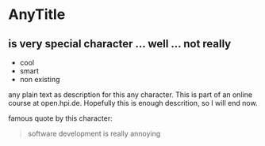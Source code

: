 # AnyTitle
## is very special character ... well ... not really
* cool
* smart
* non existing


any plain text as description for this any character. This is part of an online course at open.hpi.de. Hopefully this is enough descrition, so I will end now.

famous quote by this character:
> software development is really annoying

